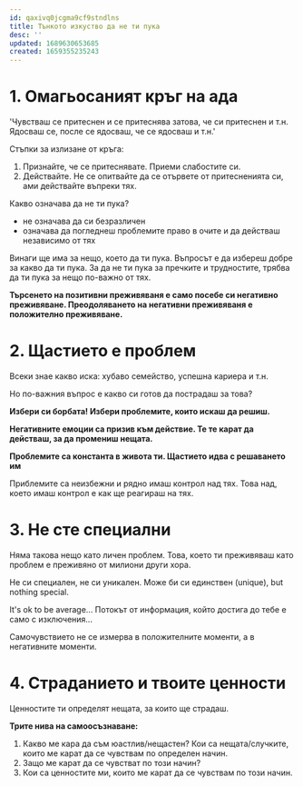 ```yaml
---
id: qaxivq0jcgma9cf9stndlns
title: Тънкото изкуство да не ти пука
desc: ''
updated: 1689630653685
created: 1659355235243
---
```

# 1. Омагьосаният кръг на ада

'Чувстваш се притеснен и се притеснява затова, че си притеснен и т.н. Ядосваш се, после се ядосваш, че се ядосваш и т.н.'

Стъпки за излизане от кръга:
1. Признайте, че се притеснявате. Приеми слабостите си.
2. Действайте. Не се опитвайте да се отървете от притесненията си, ами действайте въпреки тях.

Какво означава да не ти пука?

- не означава да си безразличен
- означава да погледнеш проблемите право в очите и да действаш независимо от тях

Винаги ще има за нещо, което да ти пука. Въпросът е да избереш добре за какво да ти пука. За да не ти пука за пречките и трудностите, трябва да ти пука за нещо по-важно от тях.

**Търсенето на позитивни преживяваня е само посебе си негативно преживяване. Преодоляването на негативни преживяваня е положително преживяване.**

# 2. Щастието е проблем

Всеки знае какво иска: хубаво семейство, успешна кариера и т.н.

Но по-важния въпрос е какво си готов да пострадаш за това?

**Избери си борбата! Избери проблемите, които искаш да решиш.**

**Негативните емоции са призив към действие. Те те карат да действаш, за да промениш нещата.**

**Проблемите са константа в живота ти. Щастието идва с решаването им**

Приблемите са неизбежни и рядно имаш контрол над тях. Това над, което имаш контрол е как ще реагираш на тях.

# 3. Не сте специални


Няма такова нещо като личен проблем. Това, което ти преживяваш като проблем е преживяно от милиони други хора.

Не си специален, не си уникален. Може би си единствен (unique), but nothing special.

It's ok to be average... Потокът от информация, който достига до тебе е само с изключения...

Самочувствието не се измерва в положителните моменти, а в негативните моменти.


# 4. Страданието и твоите ценности

Ценностите ти определят нещата, за които ще страдаш.


**Трите нива на самоосъзнаване:**
1. Какво ме кара да съм юастлив/нещастен? Кои са нещата/случките, които ме карат да се чувствам по определен начин.
2. Защо ме карат да се чувстват по този начин?
3. Кои са ценностите ми, които ме карат да се чувствам по този начин.




